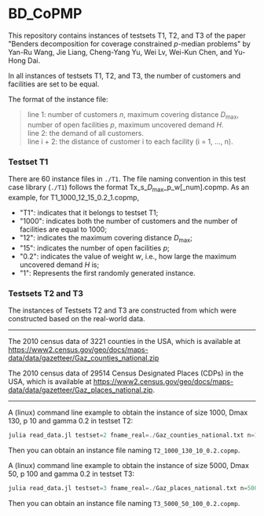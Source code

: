 # BD_CoPMP

This repository contains instances of testsets T1, T2, and T3 of the paper "Benders decomposition for coverage constrained $p$-median problems" by Yan-Ru Wang, Jie Liang, Cheng-Yang Yu, Wei Lv, Wei-Kun Chen, and Yu-Hong Dai.


In all instances of testsets T1, T2, and T3, the number of customers and facilities are set to be equal.

The format of the instance file:
> line 1: number of customers $n$, maximum covering distance $D_{\text{max}}$, number of open facilities $p$, maximum uncovered demand $H$.  
> line 2: the demand of all customers.     
> line i + 2: the distance of customer i to each facility (i = 1, ..., n). 

### Testset T1 

There are 60 instance files in `./T1`.
The file naming convention in this test case library (`./T1`) follows the format Tx_s_$D_{\text{max}}$_p_w[_num].copmp. 
As an example, for T1_1000_12_15_0.2_1.copmp,

- "T1": indicates that it belongs to testset T1;
- "1000": indicates both the number of customers and the number of facilities are equal to 1000;
- "12": indicates the maximum covering distance $D_{\text{max}}$;
- "15": indicates the number of open facilities $p$;
- "0.2": indicates the value of weight $w$, i.e., how large the maximum uncovered demand $H$ is;
- "1": Represents the first randomly generated instance.


### Testsets T2 and T3


The instances of Testsets T2 and T3 are constructed from which were constructed based on the real-world data.

--- 

The 2010 census data of 3221 counties in the USA, which is available at
https://www2.census.gov/geo/docs/maps-data/data/gazetteer/Gaz_counties_national.zip

The 2010 census data of 29514 Census Designated Places (CDPs) in the USA, which is available at
https://www2.census.gov/geo/docs/maps-data/data/gazetteer/Gaz_places_national.zip.

---

A (linux) command line example to obtain the instance of size 1000, Dmax 130, p 10 and gamma 0.2 in testset T2: 
```julia 
julia read_data.jl testset=2 fname_real=./Gaz_counties_national.txt n=1000 Dmax=130 p=10 gamma=0.2
```
Then you can obtain an instance file naming `T2_1000_130_10_0.2.copmp`.

A (linux) command line example to obtain the instance of size 5000, Dmax 50, p 100 and gamma 0.2 in testset T3: 
```julia
julia read_data.jl testset=3 fname_real=./Gaz_places_national.txt n=5000 Dmax=50 p=100 gamma=0.2
```
Then you can obtain an instance file naming `T3_5000_50_100_0.2.copmp`.
